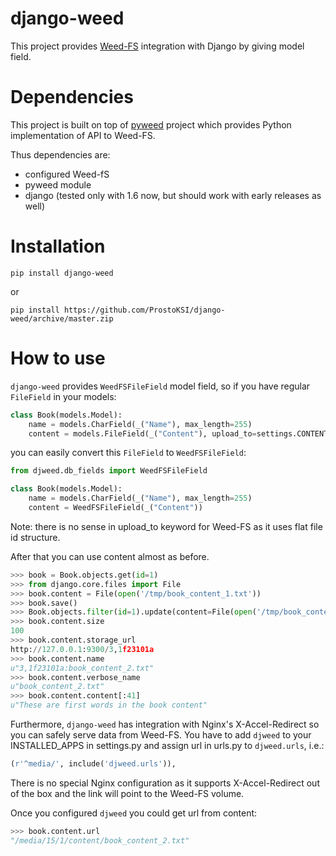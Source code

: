 django-weed
===========

This project provides [Weed-FS](https://code.google.com/p/weed-fs/) integration with Django by giving model field.

Dependencies
============

This project is built on top of [pyweed](https://github.com/utek/pyweed) project which provides Python implementation of API to Weed-FS.

Thus dependencies are:

* configured Weed-fS
* pyweed module
* django (tested only with 1.6 now, but should work with early releases as well)


Installation
============

    pip install django-weed

or

    pip install https://github.com/ProstoKSI/django-weed/archive/master.zip

How to use
==========

`django-weed` provides `WeedFSFileField` model field, so if you have regular `FileField` in your models:

```python
class Book(models.Model):
    name = models.CharField(_("Name"), max_length=255)
    content = models.FileField(_("Content"), upload_to=settings.CONTENT_URL)
```

you can easily convert this `FileField` to `WeedFSFileField`:

```python
from djweed.db_fields import WeedFSFileField

class Book(models.Model):
    name = models.CharField(_("Name"), max_length=255)
    content = WeedFSFileField(_("Content"))
```

Note: there is no sense in upload_to keyword for Weed-FS as it uses flat file id structure.

After that you can use content almost as before.

```python
>>> book = Book.objects.get(id=1)
>>> from django.core.files import File
>>> book.content = File(open('/tmp/book_content_1.txt'))
>>> book.save()
>>> Book.objects.filter(id=1).update(content=File(open('/tmp/book_content_2.txt')))
>>> book.content.size
100
>>> book.content.storage_url
http://127.0.0.1:9300/3,1f23101a
>>> book.content.name
u"3,1f23101a:book_content_2.txt"
>>> book.content.verbose_name
u"book_content_2.txt"
>>> book.content.content[:41]
u"These are first words in the book content"
```

Furthermore, `django-weed` has integration with Nginx's X-Accel-Redirect so you can safely serve data from Weed-FS. You have to add `djweed` to your INSTALLED_APPS in settings.py and assign url in urls.py to `djweed.urls`, i.e.:

```python
(r'^media/', include('djweed.urls')),
```

There is no special Nginx configuration as it supports X-Accel-Redirect out of the box and the link will point to the Weed-FS volume.

Once you configured `djweed` you could get url from content:

```python
>>> book.content.url
"/media/15/1/content/book_content_2.txt"
```
